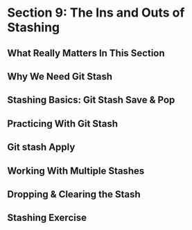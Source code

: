 # Section 9: The Ins and Outs of Stashing

## What Really Matters In This Section

## Why We Need Git Stash

## Stashing Basics: Git Stash Save & Pop

## Practicing With Git Stash

## Git stash Apply

## Working With Multiple Stashes

## Dropping & Clearing the Stash

## Stashing Exercise
